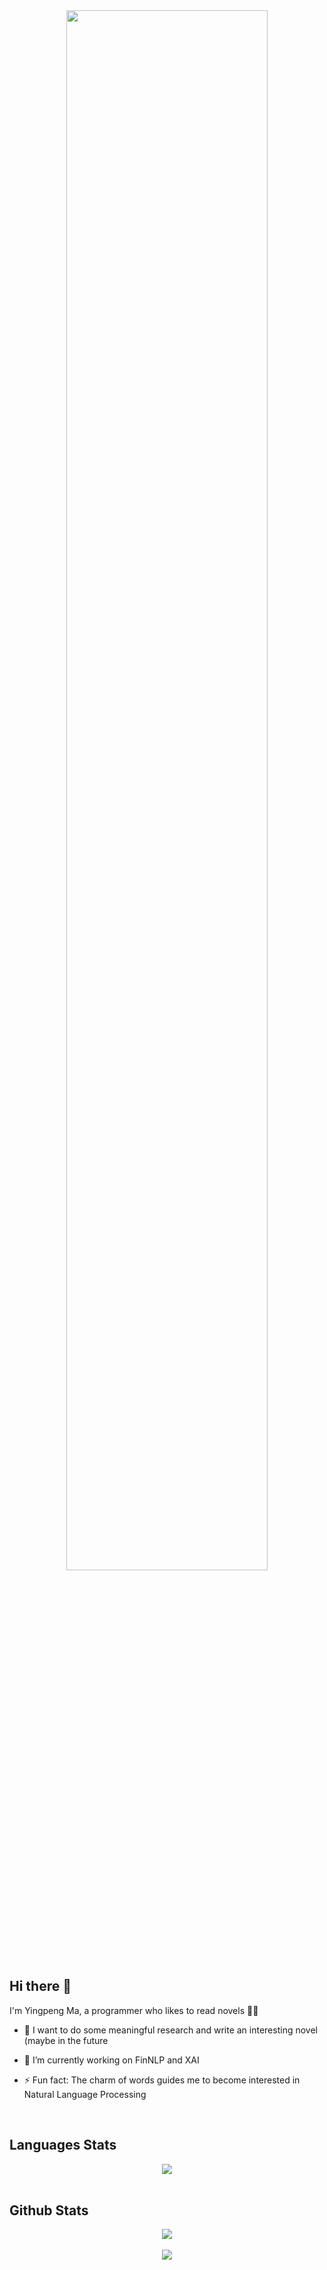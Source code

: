 <div align="center">
<img src="https://rishavanand.github.io/static/images/greetings.gif" align="center" style="width: 80%" />
</div>  
  
## Hi there 👋
I'm Yingpeng Ma, a programmer who likes to read novels 👨‍💻 


- 🚀 I want to do some meaningful research and write an interesting novel (maybe in the future 


- 🔭 I’m currently working on FinNLP and XAI  
  

- ⚡ Fun fact: The charm of words guides me to become interested in Natural Language Processing  
  

<br/>  

## Languages Stats  
<div align="center"><img src="https://github-readme-stats.vercel.app/api/top-langs/?username=yingpengma&layout=compact" align="center" /></div>  

<br/>  

## Github Stats  
<div align="center"><img src="https://github-readme-stats.vercel.app/api?username=yingpengma&show_icons=true&count_private=true&hide_border=true" align="center" /></div> 

<br/>  

<div align="center">
<img src="https://komarev.com/ghpvc/?username=yingpengma&&style=flat-square" align="center" />
</div> 
